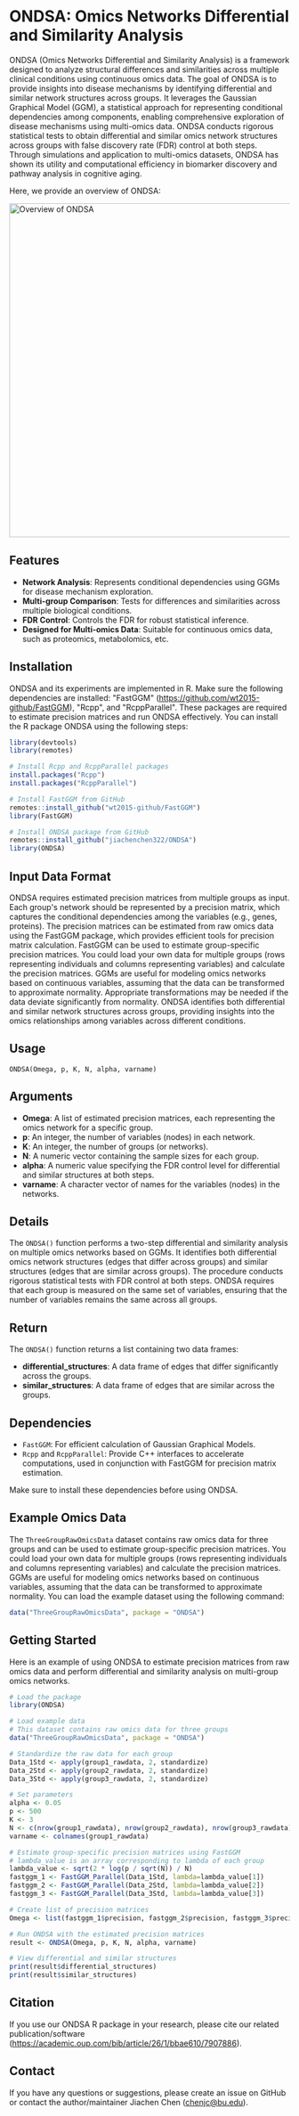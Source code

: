 # ONDSA: Omics Networks Differential and Similarity Analysis

ONDSA (Omics Networks Differential and Similarity Analysis) is a framework designed to analyze structural differences and similarities across multiple clinical conditions using continuous omics data. The goal of ONDSA is to provide insights into disease mechanisms by identifying differential and similar network structures across groups. It leverages the Gaussian Graphical Model (GGM), a statistical approach for representing conditional dependencies among components, enabling comprehensive exploration of disease mechanisms using multi-omics data. ONDSA conducts rigorous statistical tests to obtain differential and similar omics network structures   across groups with false discovery rate (FDR) control at both steps. Through simulations and application to multi-omics datasets, ONDSA has shown its utility and computational efficiency in biomarker discovery and pathway analysis in cognitive aging.

Here, we provide an overview of ONDSA:

<img src="ONDSAworkflow.png" alt="Overview of ONDSA" height="600">

## Features

- **Network Analysis**: Represents conditional dependencies using GGMs for disease mechanism exploration.
- **Multi-group Comparison**: Tests for differences and similarities across multiple biological conditions.
- **FDR Control**: Controls the FDR for robust statistical inference.
- **Designed for Multi-omics Data**: Suitable for continuous omics data, such as proteomics, metabolomics, etc.

## Installation

ONDSA and its experiments are implemented in R. Make sure the following dependencies are installed: "FastGGM" (https://github.com/wt2015-github/FastGGM), "Rcpp", and "RcppParallel". These packages are required to estimate precision matrices and run ONDSA effectively. You can install the R package ONDSA using the following steps:

```r
library(devtools)
library(remotes)

# Install Rcpp and RcppParallel packages
install.packages("Rcpp")
install.packages("RcppParallel")

# Install FastGGM from GitHub
remotes::install_github("wt2015-github/FastGGM")
library(FastGGM)

# Install ONDSA package from GitHub
remotes::install_github("jiachenchen322/ONDSA")
library(ONDSA)
```
## Input Data Format
ONDSA requires estimated precision matrices from multiple groups as input. Each group's network should be represented by a precision matrix, which captures the conditional dependencies among the variables (e.g., genes, proteins). The precision matrices can be estimated from raw omics data using the FastGGM package, which provides efficient tools for precision matrix calculation. FastGGM can be used to estimate group-specific precision matrices. You could load your own data for multiple groups (rows representing individuals and columns representing variables) and calculate the precision matrices. GGMs are useful for modeling omics networks based on continuous variables, assuming that the data can be transformed to approximate normality. Appropriate transformations may be needed if the data deviate significantly from normality. ONDSA identifies both differential and similar network structures across groups, providing insights into the omics relationships among variables across different conditions.

## Usage

`ONDSA(Omega, p, K, N, alpha, varname)`

## Arguments

- **Omega**: A list of estimated precision matrices, each representing the omics network for a specific group.
- **p**: An integer, the number of variables (nodes) in each network.
- **K**: An integer, the number of groups (or networks).
- **N**: A numeric vector containing the sample sizes for each group.
- **alpha**: A numeric value specifying the FDR control level for differential and similar structures at both steps.
- **varname**: A character vector of names for the variables (nodes) in the networks.

## Details

The `ONDSA()` function performs a two-step differential and similarity analysis on multiple omics networks based on GGMs. It identifies both differential omics network structures (edges that differ across groups) and similar structures (edges that are similar across groups). The procedure conducts rigorous statistical tests with FDR control at both steps. ONDSA requires that each group is measured on the same set of variables, ensuring that the number of variables remains the same across all groups.

## Return

The `ONDSA()` function returns a list containing two data frames:

- **differential_structures**: A data frame of edges that differ significantly across the groups.
- **similar_structures**: A data frame of edges that are similar across the groups.

## Dependencies

- `FastGGM`: For efficient calculation of Gaussian Graphical Models.
- `Rcpp` and `RcppParallel`: Provide C++ interfaces to accelerate computations, used in conjunction with FastGGM for precision matrix estimation.

Make sure to install these dependencies before using ONDSA.

## Example Omics Data

The `ThreeGroupRawOmicsData` dataset contains raw omics data for three groups and can be used to estimate group-specific precision matrices. You could load your own data for multiple groups (rows representing individuals and columns representing variables) and calculate the precision matrices. GGMs are useful for modeling omics networks based on continuous variables, assuming that the data can be transformed to approximate normality. You can load the example dataset using the following command:

```r
data("ThreeGroupRawOmicsData", package = "ONDSA")
```

## Getting Started
Here is an example of using ONDSA to estimate precision matrices from raw omics data and perform differential and similarity analysis on multi-group omics networks.
```r
# Load the package
library(ONDSA)

# Load example data
# This dataset contains raw omics data for three groups
data("ThreeGroupRawOmicsData", package = "ONDSA")

# Standardize the raw data for each group
Data_1Std <- apply(group1_rawdata, 2, standardize)
Data_2Std <- apply(group2_rawdata, 2, standardize)
Data_3Std <- apply(group3_rawdata, 2, standardize)

# Set parameters
alpha <- 0.05
p <- 500
K <- 3
N <- c(nrow(group1_rawdata), nrow(group2_rawdata), nrow(group3_rawdata))
varname <- colnames(group1_rawdata)

# Estimate group-specific precision matrices using FastGGM
# lambda_value is an array corresponding to lambda of each group
lambda_value <- sqrt(2 * log(p / sqrt(N)) / N)
fastggm_1 <- FastGGM_Parallel(Data_1Std, lambda=lambda_value[1])
fastggm_2 <- FastGGM_Parallel(Data_2Std, lambda=lambda_value[2])
fastggm_3 <- FastGGM_Parallel(Data_3Std, lambda=lambda_value[3])

# Create list of precision matrices
Omega <- list(fastggm_1$precision, fastggm_2$precision, fastggm_3$precision)

# Run ONDSA with the estimated precision matrices
result <- ONDSA(Omega, p, K, N, alpha, varname)

# View differential and similar structures
print(result$differential_structures)
print(result$similar_structures)
```

## Citation

If you use our ONDSA R package in your research, please cite our related publication/software (https://academic.oup.com/bib/article/26/1/bbae610/7907886).

## Contact

If you have any questions or suggestions, please create an issue on GitHub or contact the author/maintainer Jiachen Chen (chenjc@bu.edu).


